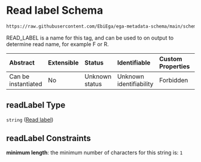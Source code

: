 # Read label Schema

```txt
https://raw.githubusercontent.com/EbiEga/ega-metadata-schema/main/schemas/EGA.common-definitions.json#/definitions/spotDescriptor/items/properties/readSpecs/items/properties/readLabel
```

READ\_LABEL is a name for this tag, and can be used to on output to determine read name, for example F or R.

| Abstract            | Extensible | Status         | Identifiable            | Custom Properties | Additional Properties | Access Restrictions | Defined In                                                                                           |
| :------------------ | :--------- | :------------- | :---------------------- | :---------------- | :-------------------- | :------------------ | :--------------------------------------------------------------------------------------------------- |
| Can be instantiated | No         | Unknown status | Unknown identifiability | Forbidden         | Allowed               | none                | [EGA.common-definitions.json\*](../../../schemas/EGA.common-definitions.json "open original schema") |

## readLabel Type

`string` ([Read label](ega-12-definitions-spot-descriptor-spot-decode-spec-properties-read-specs-read-spec-properties-read-label.md))

## readLabel Constraints

**minimum length**: the minimum number of characters for this string is: `1`
